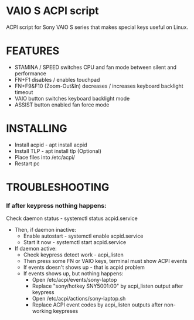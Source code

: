 # VAIO S ACPI script
ACPI script for Sony VAIO S series that makes special keys useful on Linux.
# FEATURES
- STAMINA / SPEED switches CPU and fan mode between silent and performance
- FN+F1 disables / enables touchpad
- FN+F9&F10 (Zoom-Out&In) decreases / increases keyboard backlight timeout
- VAIO button switches keyboard backlight mode
- ASSIST button enabled fan force mode
# INSTALLING
- Install acpid - apt install acpid 
- Install TLP - apt install tlp (Optional)
- Place files into /etc/acpi/
- Restart pc
# TROUBLESHOOTING
### If after keypress nothing happens:
Check daemon status - systemctl status acpid.service 
- Then, if daemon inactive:
  - Enable autostart - systemctl enable acpid.service
  - Start it now - systemctl start acpid.service
- If daemon active:
  - Check keypress detect work - acpi_listen
  - Then press some FN or VAIO keys, terminal must show ACPI events
  - If events doesn't shows up - that is acpid problem
  - If events shows up, but nothing happens:
    - Open /etc/acpi/events/sony-laptop
    - Replace "sony/hotkey SNY5001:00" by acpi_listen output after keypress
    - Open  /etc/acpi/actions/sony-laptop.sh
    - Replace ACPI event codes by acpi_listen outputs after non-working keypreses
